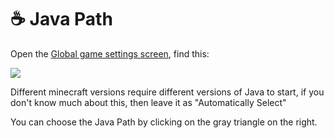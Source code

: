 # ☕ Java Path

Open the [Global game settings screen](./), find this:

![](../../.gitbook/assets/Screenshot\_2022-08-14-15-22-11-35\_d17cc25ab2657fb.jpg)

Different minecraft versions require different versions of Java to start, if you don't know much about this, then leave it as "Automatically Select"

You can choose the Java Path by clicking on the gray triangle on the right.
